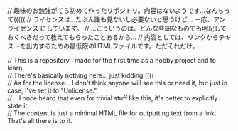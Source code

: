 // 趣味のお勉強がてら初めて作ったリポジトリ。内容はないようです...なんちって(((((
// ライセンスは...たぶん誰も見ないし必要ないと思うけど... 一応、アンライセンス にしています。
// ...こういうのは、どんな些細なものでも明記しておくべきだって教えてもらったことあるから...
// 内容としては、リンクからテキストを出力するための最低限のHTMLファイルです。ただそれだけ。

// This is a repository I made for the first time as a hobby project and to learn.  
// There's basically nothing here... just kidding ((((  
// As for the license... I don't think anyone will see this or need it, but just in case, I've set it to "Unlicense."  
// ...I once heard that even for trivial stuff like this, it's better to explicitly state it.  
// The content is just a minimal HTML file for outputting text from a link. That's all there is to it.

